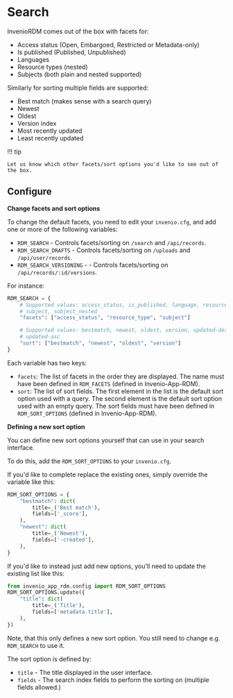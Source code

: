 # Search

InvenioRDM comes out of the box with facets for:

- Access status (Open, Embargoed, Restricted or Metadata-only)
- Is published (Published, Unpublished)
- Languages
- Resource types (nested)
- Subjects (both plain and nested supported)

Similarly for sorting multiple fields are supported:

- Best match (makes sense with a search query)
- Newest
- Oldest
- Version index
- Most recently updated
- Least recently updated

!!! tip

    Let us know which other facets/sort options you'd like to see out of the box.

## Configure

**Change facets and sort options**

To change the default facets, you need to edit your ``invenio.cfg``, and add one or
more of the following variables:

- ``RDM_SEARCH`` - Controls facets/sorting on ``/search`` and ``/api/records``.
- ``RDM_SEARCH_DRAFTS`` - Controls facets/sorting on ``/uploads`` and ``/api/user/records``.
- ``RDM_SEARCH_VERSIONING`` - - Controls facets/sorting on ``/api/records/:id/versions``.

For instance:

```python
RDM_SEARCH = {
    # Supported values: access_status, is_published, language, resource_type,
    # subject, subject_nested
    "facets": ["access_status", "resource_type", "subject"]

    # Supported values: bestmatch, newest, oldest, version, updated-desc,
    # updated-asc
    "sort": ["bestmatch", "newest", "oldest", "version"]
}
```

Each variable has two keys:

- ``facets``: The list of facets in the order they are displayed. The name must
  have been defined in ``RDM_FACETS`` (defined in Invenio-App-RDM).
- ``sort``: The list of sort fields. The first element in the list is the
  default sort option used with a query. The second element is the default sort
  option used with an empty query. The sort fields must have been defined in
  ``RDM_SORT_OPTIONS`` (defined in Invenio-App-RDM).


**Defining a new sort option**

You can define new sort options yourself that can use in your search interface.

To do this, add the ``RDM_SORT_OPTIONS`` to your ``invenio.cfg``.

If you'd like to complete replace the existing ones, simply override the
variable like this:

```python
RDM_SORT_OPTIONS = {
    "bestmatch": dict(
        title=_('Best match'),
        fields=['_score'],
    ),
    "newest": dict(
        title=_('Newest'),
        fields=['-created'],
    ),
}
```

If you'd like to instead just add new options, you'll need to update the
existing list like this:

```python
from invenio_app_rdm.config import RDM_SORT_OPTIONS
RDM_SORT_OPTIONS.update({
    "title": dict(
        title=_('Title'),
        fields=['metadata.title'],
    ),
})
```

Note, that this only defines a new sort option. You still need to change e.g.
``RDM_SEARCH`` to use it.

The sort option is defined by:

- ``title`` - The title displayed in the user interface.
- ``fields`` - The search index fields to perform the sorting on (multiple
  fields allowed.)
